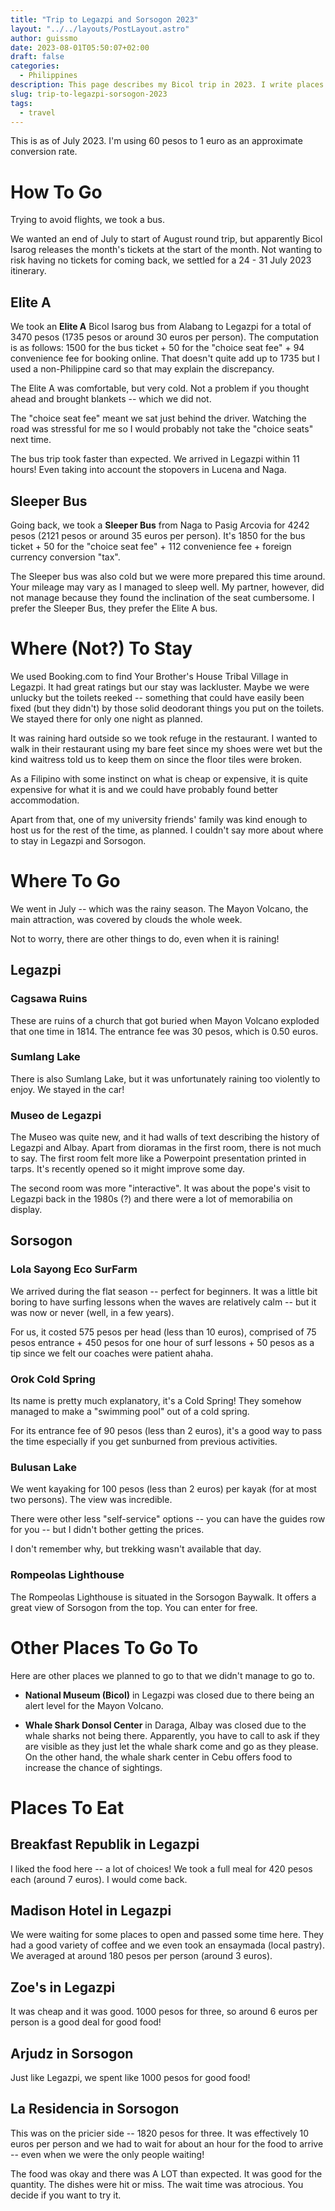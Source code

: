```yaml
---
title: "Trip to Legazpi and Sorsogon 2023"
layout: "../../layouts/PostLayout.astro"
author: guissmo
date: 2023-08-01T05:50:07+02:00
draft: false
categories:
  - Philippines
description: This page describes my Bicol trip in 2023. I write places we went to, places we ate at, how we went there, and accompanied them with the prices that other travellers might find useful.
slug: trip-to-legazpi-sorsogon-2023
tags:
  - travel
---
```


This is as of July 2023. I'm using 60 pesos to 1 euro as an approximate conversion rate.

# How To Go

Trying to avoid flights, we took a bus.

We wanted an end of July to start of August round trip, but apparently Bicol Isarog releases the month's tickets at the start of the month. Not wanting to risk having no tickets for coming back, we settled for a 24 - 31 July 2023 itinerary.

## Elite A

We took an **Elite A** Bicol Isarog bus from Alabang to Legazpi for a total of 3470 pesos (1735 pesos or around 30 euros per person). The computation is as follows: 1500 for the bus ticket + 50 for the "choice seat fee" + 94 convenience fee for booking online. That doesn't quite add up to 1735 but I used a non-Philippine card so that may explain the discrepancy.

The Elite A was comfortable, but very cold. Not a problem if you thought ahead and brought blankets -- which we did not.

The "choice seat fee" meant we sat just behind the driver. Watching the road was stressful for me so I would probably not take the "choice seats" next time.

The bus trip took faster than expected. We arrived in Legazpi within 11 hours! Even taking into account the stopovers in Lucena and Naga.

## Sleeper Bus

Going back, we took a **Sleeper Bus** from Naga to Pasig Arcovia for 4242 pesos (2121 pesos or around 35 euros per person). It's 1850 for the bus ticket + 50 for the "choice seat fee" + 112 convenience fee + foreign currency conversion "tax".

The Sleeper bus was also cold but we were more prepared this time around. Your mileage may vary as I managed to sleep well. My partner, however, did not manage because they found the inclination of the seat cumbersome. I prefer the Sleeper Bus, they prefer the Elite A bus.

# Where (Not?) To Stay

We used Booking.com to find Your Brother's House Tribal Village in Legazpi. It had great ratings but our stay was lackluster. Maybe we were unlucky but the toilets reeked -- something that could have easily been fixed (but they didn't) by those solid deodorant things you put on the toilets. We stayed there for only one night as planned.

It was raining hard outside so we took refuge in the restaurant. I wanted to walk in their restaurant using my bare feet since my shoes were wet but the kind waitress told us to keep them on since the floor tiles were broken.

As a Filipino with some instinct on what is cheap or expensive, it is quite expensive for what it is and we could have probably found better accommodation.

Apart from that, one of my university friends' family was kind enough to host us for the rest of the time, as planned. I couldn't say more about where to stay in Legazpi and Sorsogon.

# Where To Go

We went in July -- which was the rainy season. The Mayon Volcano, the main attraction, was covered by clouds the whole week.

Not to worry, there are other things to do, even when it is raining!

## Legazpi

### Cagsawa Ruins

These are ruins of a church that got buried when Mayon Volcano exploded that one time in 1814. The entrance fee was 30 pesos, which is 0.50 euros.

### Sumlang Lake

There is also Sumlang Lake, but it was unfortunately raining too violently to enjoy. We stayed in the car!

### Museo de Legazpi

The Museo was quite new, and it had walls of text describing the history of Legazpi and Albay. Apart from dioramas in the first room, there is not much to say. The first room felt more like a Powerpoint presentation printed in tarps. It's recently opened so it might improve some day.

The second room was more "interactive". It was about the pope's visit to Legazpi back in the 1980s (?) and there were a lot of memorabilia on display.

## Sorsogon

### Lola Sayong Eco SurFarm

We arrived during the flat season -- perfect for beginners. It was a little bit boring to have surfing lessons when the waves are relatively calm -- but it was now or never (well, in a few years).

For us, it costed 575 pesos per head (less than 10 euros), comprised of 75 pesos entrance + 450 pesos for one hour of surf lessons + 50 pesos as a tip since we felt our coaches were patient ahaha.

### Orok Cold Spring

Its name is pretty much explanatory, it's a Cold Spring! They somehow managed to make a "swimming pool" out of a cold spring.

For its entrance fee of 90 pesos (less than 2 euros), it's a good way to pass the time especially if you get sunburned from previous activities.

### Bulusan Lake

We went kayaking for 100 pesos (less than 2 euros) per kayak (for at most two persons). The view was incredible.

There were other less "self-service" options -- you can have the guides row for you -- but I didn't bother getting the prices.

I don't remember why, but trekking wasn't available that day.

### Rompeolas Lighthouse

The Rompeolas Lighthouse is situated in the Sorsogon Baywalk. It offers a great view of Sorsogon from the top. You can enter for free.

# Other Places To Go To

Here are other places we planned to go to that we didn't manage to go to.

- **National Museum (Bicol)** in Legazpi was closed due to there being an alert level for the Mayon Volcano.

- **Whale Shark Donsol Center** in Daraga, Albay was closed due to the whale sharks not being there. Apparently, you have to call to ask if they are visible as they just let the whale shark come and go as they please. On the other hand, the whale shark center in Cebu offers food to increase the chance of sightings.

# Places To Eat

## Breakfast Republik in Legazpi

I liked the food here -- a lot of choices! We took a full meal for 420 pesos each (around 7 euros). I would come back.

## Madison Hotel in Legazpi

We were waiting for some places to open and passed some time here. They had a good variety of coffee and we even took an ensaymada (local pastry). We averaged at around 180 pesos per person (around 3 euros).

## Zoe's in Legazpi

It was cheap and it was good. 1000 pesos for three, so around 6 euros per person is a good deal for good food!

## Arjudz in Sorsogon

Just like Legazpi, we spent like 1000 pesos for good food!

## La Residencia in Sorsogon

This was on the pricier side -- 1820 pesos for three. It was effectively 10 euros per person and we had to wait for about an hour for the food to arrive -- even when we were the only people waiting!

The food was okay and there was A LOT than expected. It was good for the quantity. The dishes were hit or miss. The wait time was atrocious. You decide if you want to try it.
